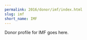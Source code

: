 ```yaml
---
permalink: 2016/donor/imf/index.html
slug: imf
short_name: IMF
---
```


Donor profile for IMF goes here.

